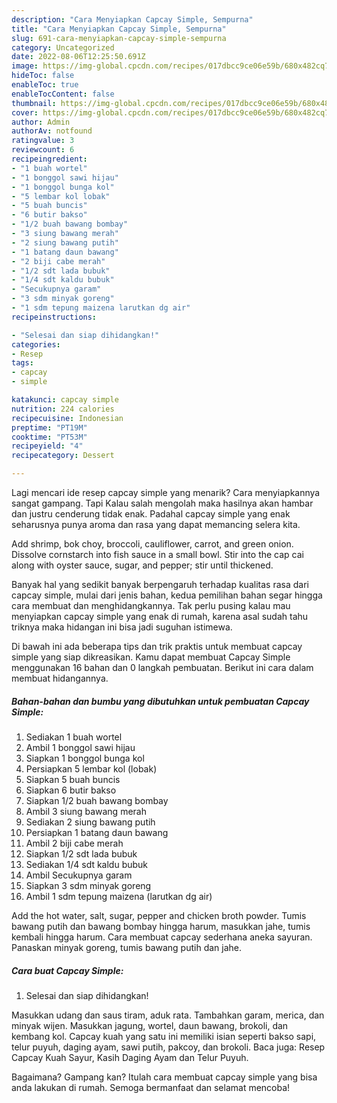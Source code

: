 ```yaml
---
description: "Cara Menyiapkan Capcay Simple, Sempurna"
title: "Cara Menyiapkan Capcay Simple, Sempurna"
slug: 691-cara-menyiapkan-capcay-simple-sempurna
category: Uncategorized
date: 2022-08-06T12:25:50.691Z
image: https://img-global.cpcdn.com/recipes/017dbcc9ce06e59b/680x482cq70/capcay-simple-foto-resep-utama.jpg
hideToc: false
enableToc: true
enableTocContent: false
thumbnail: https://img-global.cpcdn.com/recipes/017dbcc9ce06e59b/680x482cq70/capcay-simple-foto-resep-utama.jpg
cover: https://img-global.cpcdn.com/recipes/017dbcc9ce06e59b/680x482cq70/capcay-simple-foto-resep-utama.jpg
author: Admin
authorAv: notfound
ratingvalue: 3
reviewcount: 6
recipeingredient:
- "1 buah wortel"
- "1 bonggol sawi hijau"
- "1 bonggol bunga kol"
- "5 lembar kol lobak"
- "5 buah buncis"
- "6 butir bakso"
- "1/2 buah bawang bombay"
- "3 siung bawang merah"
- "2 siung bawang putih"
- "1 batang daun bawang"
- "2 biji cabe merah"
- "1/2 sdt lada bubuk"
- "1/4 sdt kaldu bubuk"
- "Secukupnya garam"
- "3 sdm minyak goreng"
- "1 sdm tepung maizena larutkan dg air"
recipeinstructions:

- "Selesai dan siap dihidangkan!"
categories:
- Resep
tags:
- capcay
- simple

katakunci: capcay simple 
nutrition: 224 calories
recipecuisine: Indonesian
preptime: "PT19M"
cooktime: "PT53M"
recipeyield: "4"
recipecategory: Dessert

---
```



Lagi mencari ide resep capcay simple yang menarik? Cara menyiapkannya sangat gampang. Tapi Kalau salah mengolah maka hasilnya akan hambar dan justru cenderung tidak enak. Padahal capcay simple yang enak seharusnya punya aroma dan rasa yang dapat memancing selera kita.


Add shrimp, bok choy, broccoli, cauliflower, carrot, and green onion. Dissolve cornstarch into fish sauce in a small bowl. Stir into the cap cai along with oyster sauce, sugar, and pepper; stir until thickened.

Banyak hal yang sedikit banyak berpengaruh terhadap kualitas rasa dari capcay simple, mulai dari jenis bahan, kedua pemilihan bahan segar hingga cara membuat dan menghidangkannya. Tak perlu pusing kalau mau menyiapkan capcay simple yang enak di rumah, karena asal sudah tahu triknya maka hidangan ini bisa jadi suguhan istimewa.


Di bawah ini ada beberapa tips dan trik praktis untuk membuat capcay simple yang siap dikreasikan. Kamu dapat membuat Capcay Simple menggunakan 16 bahan dan 0 langkah pembuatan. Berikut ini cara dalam membuat hidangannya.

<!--inarticleads1-->

##### Bahan-bahan dan bumbu yang dibutuhkan untuk pembuatan Capcay Simple:

1. Sediakan 1 buah wortel
1. Ambil 1 bonggol sawi hijau
1. Siapkan 1 bonggol bunga kol
1. Persiapkan 5 lembar kol (lobak)
1. Siapkan 5 buah buncis
1. Siapkan 6 butir bakso
1. Siapkan 1/2 buah bawang bombay
1. Ambil 3 siung bawang merah
1. Sediakan 2 siung bawang putih
1. Persiapkan 1 batang daun bawang
1. Ambil 2 biji cabe merah
1. Siapkan 1/2 sdt lada bubuk
1. Sediakan 1/4 sdt kaldu bubuk
1. Ambil Secukupnya garam
1. Siapkan 3 sdm minyak goreng
1. Ambil 1 sdm tepung maizena (larutkan dg air)


Add the hot water, salt, sugar, pepper and chicken broth powder. Tumis bawang putih dan bawang bombay hingga harum, masukkan jahe, tumis kembali hingga harum. Cara membuat capcay sederhana aneka sayuran. Panaskan minyak goreng, tumis bawang putih dan jahe. 

<!--inarticleads2-->

##### Cara buat Capcay Simple:


1. Selesai dan siap dihidangkan!

Masukkan udang dan saus tiram, aduk rata. Tambahkan garam, merica, dan minyak wijen. Masukkan jagung, wortel, daun bawang, brokoli, dan kembang kol. Capcay kuah yang satu ini memiliki isian seperti bakso sapi, telur puyuh, daging ayam, sawi putih, pakcoy, dan brokoli. Baca juga: Resep Capcay Kuah Sayur, Kasih Daging Ayam dan Telur Puyuh. 

Bagaimana? Gampang kan? Itulah cara membuat capcay simple yang bisa anda lakukan di rumah. Semoga bermanfaat dan selamat mencoba!
